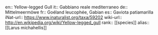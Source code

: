 

en:: Yellow-legged Gull
it:: Gabbiano reale mediterraneo
de:: Mittelmeermöwe
fr:: Goéland leucophée, Gabian
es:: Gaviota patiamarilla
iNat-url:: https://www.inaturalist.org/taxa/59202
wiki-url:: http://en.wikipedia.org/wiki/Yellow-legged_gull
rank:: [[species]]
alias:: [[Larus michahellis]]